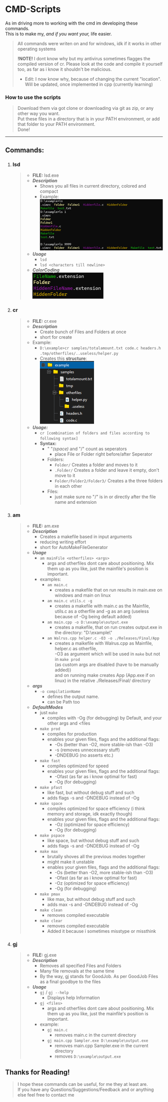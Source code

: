 # CMD-Scripts
As im driving more to working with the cmd im developing these commands.  
This is to make my, *and if you want your,*  life easier.
> All commands were writen on and for windows, idk if it works in other operating systems
>
> **!NOTE!** I dont know why but my antivirus sometimes flagges the compiled version of cr. Please look at the code and compile it yourself too, as far as i know it shouldn't be malicious.
>   * Edit: I now know why, because of changing the current "location". Will be updated, once implemented in cpp (currently learning)

### How to use the scripts
>Download them via got clone or downloading via git as zip, or any other way you want.  
>Put these files in a directory that is in your PATH environment, or add that folder to your PATH environment.  
>Done!
  
---
## Commands:
1. ### lsd
    >* **FILE:** lsd.exe
    >* ***Description***  
    >   * Shows you all files in current directory, colored and compact
    >   * Example:  
    >       ![ls-command-example](https://raw.githubusercontent.com/Delici0u-s/cmd-Scripts/refs/heads/master/Show_Example_Files_Github/OtherFiles/ls_Example.png)
    >* ***Usage***
    >   * ```lsd```
    >   * ```lsd <characters till newline>```
    >* ***ColorCoding***  
    >     ![ls-command-example](https://raw.githubusercontent.com/Delici0u-s/cmd-Scripts/refs/heads/master/Show_Example_Files_Github/OtherFiles/ColorCoding.png)
2. ### cr
    > * **FILE:** cr.exe
    > * ***Description***  
    >   * Create bunch of Files and Folders at once
    >   * short for create
    > * Example:  
    >    * ```D:\example>cr samples/totalamount.txt code.c headers.h .tmp/otherfiles/..useless/helper.py```  
    >    * Creates this **structure**:  
    >       ![cr-command-example](https://github.com/Delici0u-s/cmd-Scripts/blob/master/Show_Example_Files_Github/OtherFiles/crExample.png?raw=true)
    > * ***Usage:***
    >   * ```cr [combination of folders and files according to following syntax]```
    >   * **Syntax:**
    >       * " "*(space)* and "/" count as seperators
    >           * place File or Folder right before/after Seperator
    >       * Folders:
    >           * ```Folder/``` Creates a folder and moves to it
    >           * ```.Folder/``` Creates a folder and leave it empty, don't move to it
    >           * ```Folder/Folder2/Folder3/``` Creates a the three folders in each other
    >       * Files:
    >           * just make sure no "/" is in or directly after the file name and extension
3. ### am
    >* **FILE:** am.exe
    >* ***Description***  
    >   * Creates a makefile based in input arguments
    >   * reducing writing effort
    >   * short for AutoMakeFileGenerator
    >* ***Usage***  
    >   * ```am mainFile <otherfiles> <args>```
    >       * args and otherfiles dont care about positioning. Mix them up as you like, just the mainfile's position is important.
    >   * examples:
    >       * ```am main.c```
    >           * creates a makefile that on run results in main.exe on windows and main on linux
    >       * ```am main.c utils.c -g```
    >           * creates a makefile with main.c as the Mainfile, utils.c as a otherfile and -g as an arg (useless because of -Og being default added)
    >       * ```am main.cpp -o D:\example\output.exe```
    >           * creates a makefile, that on run creates output.exe in the directory: "D:\\example\\"
    >       * ```am Walrus.cpp helper.c -O3 -o ./Releases/Final/App```
    >           * creates a maikefile with Walrus.cpp as Mainfile, helper.c as otherfile,  
    >             -O3 as argument which will be used in ```make``` but not in ```make prod```  
    >             (as custom args are disabled (have to be manually added))  
    >             and on running make creates App (App.exe if on linux) in the relative ./Releases/Final/ directory
    >* ***args***  
    >   * ```-o compilationName```
    >       * defines the output name.
    >       * can be Path too
    >* ***DefaultModes***
    >   * just ```make```
    >       * compiles with -Og (for debugging) by Default, and your other args and <files
    >   * ```make prod```
    >       * compiles for production
    >       * enables your given files, flags and the additional flags: 
    >           * -Os (better than -O2, more stable-ish than -O3) 
    >           * -s (removes unnecessary stuff) 
    >           * -DNDEBUG (no asserts etc.)
    >   * ```make fast```
    >       * compiles optimized for speed
    >       * enables your given files, flags and the additional flags: 
    >           * -Ofast (as far as i know optimal for fast)
    >           * -Og (for debugging)
    >   * ```make pfast```
    >       * like fast, but without debug stuff and such
    >       * adds flags -s and -DNDEBUG instead of -Og
    >   * ```make space```
    >       * compiles optimized for space efficiency (i think memory and storage, idk exactly though)
    >       * enables your given files, flags and the additional flags: 
    >           * -Oz (optimized for space efficiency)
    >           * -Og (for debugging)
    >   * ```make pspace```
    >       * like space, but without debug stuff and such
    >       * adds flags -s and -DNDEBUG instead of -Og
    >   * ```make max```
    >       * brutally shoves all the previous modes together
    >       * might make it unstable
    >       * enables your given files, flags and the additional flags: 
    >           * -Os (better than -O2, more stable-ish than -O3) 
    >           * -Ofast (as far as i know optimal for fast)
    >           * -Oz (optimized for space efficiency)
    >           * -Og (for debugging)
    >   * ```make pmax```
    >       * like max, but without debug stuff and such
    >       * adds max -s and -DNDEBUG instead of -Og
    >   * ```make clean```
    >       * removes compiled executable
    >   * ```make clear```
    >       * removes compiled executable
    >       * Added it because i sometimes misstype or missthink
4. ### gj
    >* **FILE:** gj.exe
    >* ***Description***  
    >   * Removes all specified Files and Folders
    >   * Many file removals at the same time
    >   * By the way, gj stands for GoodJob. As per GoodJob Files as a final goodbye to the files
    >* ***Usage***  
    >   * ```gj``` / ```gj --help```
    >       * Displays help Information
    >   * ```gj <files>```
    >       * args and otherfiles dont care about positioning. Mix them up as you like, just the mainfile's position is important.
    >   * example:
    >       * ```gj main.c```
    >           * removes main.c in the current directory
    >       * ```gj main.cpp Sampler.exe D:\example\output.exe```
    >           * removes main.cpp Sampler.exe in the current directory
    >           * removes ```D:\example\output.exe```



## Thanks for Reading!
> I hope these commands can be useful, for me they at least are.  
> If you have any Questions/Suggestions/Feedback and or anything else feel free to contact me
